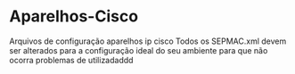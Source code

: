 # Aparelhos-Cisco
Arquivos de configuração aparelhos ip cisco
Todos os SEPMAC.xml devem ser alterados para a configuração ideal do seu ambiente para que não ocorra problemas de utilizadaddd
